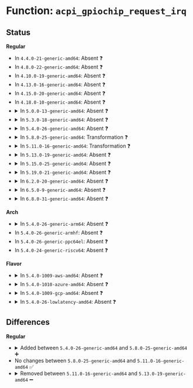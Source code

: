 # Function: <code>acpi_gpiochip_request_irq</code>

## Status
<b>Regular</b>
<ul>
<li>
In <code>4.4.0-21-generic-amd64</code>: Absent ❓
</li>
<li>
In <code>4.8.0-22-generic-amd64</code>: Absent ❓
</li>
<li>
In <code>4.10.0-19-generic-amd64</code>: Absent ❓
</li>
<li>
In <code>4.13.0-16-generic-amd64</code>: Absent ❓
</li>
<li>
In <code>4.15.0-20-generic-amd64</code>: Absent ❓
</li>
<li>
In <code>4.18.0-10-generic-amd64</code>: Absent ❓
</li>
<li>
<details>
<summary>In <code>5.0.0-13-generic-amd64</code>: Absent ❓</summary>

```json
{
  "name": "acpi_gpiochip_request_irq",
  "collision_type": "Unique Static",
  "inline_type": "Selective",
  "funcs": [
    {
      "addr": 18446744071584232464,
      "name": "acpi_gpiochip_request_irq",
      "external": false,
      "loc": "drivers/gpio/gpiolib-acpi.c:153",
      "file": "drivers/gpio/gpiolib-acpi.c",
      "inline": "not declared, inlined",
      "caller_inline": [],
      "caller_func": [
        "drivers/gpio/gpiolib-acpi.c:acpi_gpio_handle_deferred_request_irqs",
        "drivers/gpio/gpiolib-acpi.c:acpi_gpiochip_request_interrupts"
      ]
    }
  ],
  "symbols": [
    {
      "addr": 18446744071584232464,
      "name": "acpi_gpiochip_request_irq.isra.7",
      "section": ".text",
      "bind": "STB_LOCAL",
      "size": 160
    }
  ]
}
```
</details>
</li>
<li>
<details>
<summary>In <code>5.3.0-18-generic-amd64</code>: Absent ❓</summary>

```json
{
  "name": "acpi_gpiochip_request_irq",
  "collision_type": "Unique Static",
  "inline_type": "Selective",
  "funcs": [
    {
      "addr": 0,
      "name": "acpi_gpiochip_request_irq",
      "external": false,
      "loc": "drivers/gpio/gpiolib-acpi.c:159",
      "file": "drivers/gpio/gpiolib-acpi.c",
      "inline": "not declared, inlined",
      "caller_inline": [],
      "caller_func": [
        "drivers/gpio/gpiolib-acpi.c:acpi_gpio_handle_deferred_request_irqs",
        "drivers/gpio/gpiolib-acpi.c:acpi_gpiochip_request_interrupts"
      ]
    }
  ],
  "symbols": [
    {
      "addr": 18446744071584422080,
      "name": "acpi_gpiochip_request_irq.isra.0",
      "section": ".text",
      "bind": "STB_LOCAL",
      "size": 162
    },
    {
      "addr": 18446744071584426844,
      "name": "acpi_gpiochip_request_irq.isra.0.cold",
      "section": ".text",
      "bind": "STB_LOCAL",
      "size": 29
    }
  ]
}
```
</details>
</li>
<li>
<details>
<summary>In <code>5.4.0-26-generic-amd64</code>: Absent ❓</summary>

```json
{
  "name": "acpi_gpiochip_request_irq",
  "collision_type": "Unique Static",
  "inline_type": "Selective",
  "funcs": [
    {
      "addr": 0,
      "name": "acpi_gpiochip_request_irq",
      "external": false,
      "loc": "drivers/gpio/gpiolib-acpi.c:171",
      "file": "drivers/gpio/gpiolib-acpi.c",
      "inline": "not declared, inlined",
      "caller_inline": [],
      "caller_func": [
        "drivers/gpio/gpiolib-acpi.c:acpi_gpio_handle_deferred_request_irqs",
        "drivers/gpio/gpiolib-acpi.c:acpi_gpiochip_request_interrupts"
      ]
    }
  ],
  "symbols": [
    {
      "addr": 18446744071584558912,
      "name": "acpi_gpiochip_request_irq.isra.0",
      "section": ".text",
      "bind": "STB_LOCAL",
      "size": 162
    },
    {
      "addr": 18446744071584563551,
      "name": "acpi_gpiochip_request_irq.isra.0.cold",
      "section": ".text",
      "bind": "STB_LOCAL",
      "size": 29
    }
  ]
}
```
</details>
</li>
<li>
<details>
<summary>In <code>5.8.0-25-generic-amd64</code>: Transformation ❓</summary>

```c
void acpi_gpiochip_request_irq(struct acpi_gpio_chip * acpi_gpio, struct acpi_gpio_event * event)
```

```json
{
  "name": "acpi_gpiochip_request_irq",
  "collision_type": "Unique Static",
  "inline_type": "No",
  "funcs": [
    {
      "addr": 0,
      "name": "acpi_gpiochip_request_irq",
      "external": false,
      "loc": "drivers/gpio/gpiolib-acpi.c:171",
      "file": "drivers/gpio/gpiolib-acpi.c",
      "inline": "seen, unknown",
      "caller_inline": [],
      "caller_func": [
        "drivers/gpio/gpiolib-acpi.c:acpi_gpiochip_request_interrupts"
      ]
    }
  ],
  "symbols": [
    {
      "addr": 18446744071585229600,
      "name": "acpi_gpiochip_request_irq",
      "section": ".text",
      "bind": "STB_LOCAL",
      "size": 162
    },
    {
      "addr": 18446744071585236462,
      "name": "acpi_gpiochip_request_irq.cold",
      "section": ".text",
      "bind": "STB_LOCAL",
      "size": 30
    }
  ]
}
```
</details>
</li>
<li>
<details>
<summary>In <code>5.11.0-16-generic-amd64</code>: Transformation ❓</summary>

```c
void acpi_gpiochip_request_irq(struct acpi_gpio_chip * acpi_gpio, struct acpi_gpio_event * event)
```

```json
{
  "name": "acpi_gpiochip_request_irq",
  "collision_type": "Unique Static",
  "inline_type": "No",
  "funcs": [
    {
      "addr": 0,
      "name": "acpi_gpiochip_request_irq",
      "external": false,
      "loc": "drivers/gpio/gpiolib-acpi.c:171",
      "file": "drivers/gpio/gpiolib-acpi.c",
      "inline": "seen, unknown",
      "caller_inline": [],
      "caller_func": [
        "drivers/gpio/gpiolib-acpi.c:acpi_gpiochip_request_interrupts"
      ]
    }
  ],
  "symbols": [
    {
      "addr": 18446744071585387600,
      "name": "acpi_gpiochip_request_irq",
      "section": ".text",
      "bind": "STB_LOCAL",
      "size": 165
    },
    {
      "addr": 18446744071591389390,
      "name": "acpi_gpiochip_request_irq.cold",
      "section": ".text",
      "bind": "STB_LOCAL",
      "size": 30
    }
  ]
}
```
</details>
</li>
<li>
<details>
<summary>In <code>5.13.0-19-generic-amd64</code>: Absent ❓</summary>

```json
{
  "name": "acpi_gpiochip_request_irq",
  "collision_type": "Unique Static",
  "inline_type": "Full",
  "funcs": [
    {
      "addr": 18446744071585271792,
      "name": "acpi_gpiochip_request_irq",
      "external": false,
      "loc": "drivers/gpio/gpiolib-acpi.c:171",
      "file": "drivers/gpio/gpiolib-acpi.c",
      "inline": "not declared, inlined",
      "caller_inline": [
        "drivers/gpio/gpiolib-acpi.c:acpi_gpiochip_request_irqs"
      ],
      "caller_func": []
    }
  ],
  "symbols": []
}
```
</details>
</li>
<li>
<details>
<summary>In <code>5.15.0-25-generic-amd64</code>: Absent ❓</summary>

```json
{
  "name": "acpi_gpiochip_request_irq",
  "collision_type": "Unique Static",
  "inline_type": "Full",
  "funcs": [
    {
      "addr": 18446744071585728182,
      "name": "acpi_gpiochip_request_irq",
      "external": false,
      "loc": "drivers/gpio/gpiolib-acpi.c:222",
      "file": "drivers/gpio/gpiolib-acpi.c",
      "inline": "not declared, inlined",
      "caller_inline": [
        "drivers/gpio/gpiolib-acpi.c:acpi_gpiochip_request_irqs"
      ],
      "caller_func": []
    }
  ],
  "symbols": []
}
```
</details>
</li>
<li>
<details>
<summary>In <code>5.19.0-21-generic-amd64</code>: Absent ❓</summary>

```json
{
  "name": "acpi_gpiochip_request_irq",
  "collision_type": "Unique Static",
  "inline_type": "Full",
  "funcs": [
    {
      "addr": 18446744071586907014,
      "name": "acpi_gpiochip_request_irq",
      "external": false,
      "loc": "drivers/gpio/gpiolib-acpi.c:219",
      "file": "drivers/gpio/gpiolib-acpi.c",
      "inline": "not declared, inlined",
      "caller_inline": [
        "drivers/gpio/gpiolib-acpi.c:acpi_gpiochip_request_irqs"
      ],
      "caller_func": []
    }
  ],
  "symbols": []
}
```
</details>
</li>
<li>
<details>
<summary>In <code>6.2.0-20-generic-amd64</code>: Absent ❓</summary>

```json
{
  "name": "acpi_gpiochip_request_irq",
  "collision_type": "Unique Static",
  "inline_type": "Selective",
  "funcs": [
    {
      "addr": 0,
      "name": "acpi_gpiochip_request_irq",
      "external": false,
      "loc": "drivers/gpio/gpiolib-acpi.c:250",
      "file": "drivers/gpio/gpiolib-acpi.c",
      "inline": "not declared, inlined",
      "caller_inline": [],
      "caller_func": [
        "drivers/gpio/gpiolib-acpi.c:acpi_gpio_handle_deferred_request_irqs",
        "drivers/gpio/gpiolib-acpi.c:acpi_gpiochip_request_interrupts"
      ]
    }
  ],
  "symbols": [
    {
      "addr": 18446744071588060688,
      "name": "acpi_gpiochip_request_irq.isra.0",
      "section": ".text",
      "bind": "STB_LOCAL",
      "size": 230
    },
    {
      "addr": 18446744071596206284,
      "name": "acpi_gpiochip_request_irq.isra.0.cold",
      "section": ".text",
      "bind": "STB_LOCAL",
      "size": 21
    }
  ]
}
```
</details>
</li>
<li>
<details>
<summary>In <code>6.5.0-9-generic-amd64</code>: Absent ❓</summary>

```json
{
  "name": "acpi_gpiochip_request_irq",
  "collision_type": "Unique Static",
  "inline_type": "Selective",
  "funcs": [
    {
      "addr": 0,
      "name": "acpi_gpiochip_request_irq",
      "external": false,
      "loc": "drivers/gpio/gpiolib-acpi.c:252",
      "file": "drivers/gpio/gpiolib-acpi.c",
      "inline": "not declared, inlined",
      "caller_inline": [],
      "caller_func": [
        "drivers/gpio/gpiolib-acpi.c:acpi_gpio_handle_deferred_request_irqs",
        "drivers/gpio/gpiolib-acpi.c:acpi_gpiochip_request_interrupts"
      ]
    }
  ],
  "symbols": [
    {
      "addr": 18446744071588335264,
      "name": "acpi_gpiochip_request_irq.isra.0",
      "section": ".text",
      "bind": "STB_LOCAL",
      "size": 230
    },
    {
      "addr": 18446744071596731338,
      "name": "acpi_gpiochip_request_irq.isra.0.cold",
      "section": ".text",
      "bind": "STB_LOCAL",
      "size": 21
    }
  ]
}
```
</details>
</li>
<li>
<details>
<summary>In <code>6.8.0-31-generic-amd64</code>: Absent ❓</summary>

```json
{
  "name": "acpi_gpiochip_request_irq",
  "collision_type": "Unique Static",
  "inline_type": "Selective",
  "funcs": [
    {
      "addr": 0,
      "name": "acpi_gpiochip_request_irq",
      "external": false,
      "loc": "drivers/gpio/gpiolib-acpi.c:228",
      "file": "drivers/gpio/gpiolib-acpi.c",
      "inline": "not declared, inlined",
      "caller_inline": [],
      "caller_func": [
        "drivers/gpio/gpiolib-acpi.c:acpi_gpio_handle_deferred_request_irqs",
        "drivers/gpio/gpiolib-acpi.c:acpi_gpiochip_request_interrupts"
      ]
    }
  ],
  "symbols": [
    {
      "addr": 18446744071588629408,
      "name": "acpi_gpiochip_request_irq.isra.0",
      "section": ".text",
      "bind": "STB_LOCAL",
      "size": 230
    },
    {
      "addr": 18446744071597639686,
      "name": "acpi_gpiochip_request_irq.isra.0.cold",
      "section": ".text",
      "bind": "STB_LOCAL",
      "size": 21
    }
  ]
}
```
</details>
</li>
</ul>
<b>Arch</b>
<ul>
<li>
<details>
<summary>In <code>5.4.0-26-generic-arm64</code>: Absent ❓</summary>

```json
{
  "name": "acpi_gpiochip_request_irq",
  "collision_type": "Unique Static",
  "inline_type": "Selective",
  "funcs": [
    {
      "addr": 18446603336496754064,
      "name": "acpi_gpiochip_request_irq",
      "external": false,
      "loc": "drivers/gpio/gpiolib-acpi.c:171",
      "file": "drivers/gpio/gpiolib-acpi.c",
      "inline": "not declared, inlined",
      "caller_inline": [],
      "caller_func": [
        "drivers/gpio/gpiolib-acpi.c:acpi_gpio_handle_deferred_request_irqs",
        "drivers/gpio/gpiolib-acpi.c:acpi_gpiochip_request_interrupts"
      ]
    }
  ],
  "symbols": [
    {
      "addr": 18446603336496754064,
      "name": "acpi_gpiochip_request_irq.isra.0",
      "section": ".text",
      "bind": "STB_LOCAL",
      "size": 220
    }
  ]
}
```
</details>
</li>
<li>
In <code>5.4.0-26-generic-armhf</code>: Absent ❓
</li>
<li>
In <code>5.4.0-26-generic-ppc64el</code>: Absent ❓
</li>
<li>
In <code>5.4.0-24-generic-riscv64</code>: Absent ❓
</li>
</ul>
<b>Flavor</b>
<ul>
<li>
<details>
<summary>In <code>5.4.0-1009-aws-amd64</code>: Absent ❓</summary>

```json
{
  "name": "acpi_gpiochip_request_irq",
  "collision_type": "Unique Static",
  "inline_type": "Selective",
  "funcs": [
    {
      "addr": 0,
      "name": "acpi_gpiochip_request_irq",
      "external": false,
      "loc": "drivers/gpio/gpiolib-acpi.c:171",
      "file": "drivers/gpio/gpiolib-acpi.c",
      "inline": "not declared, inlined",
      "caller_inline": [],
      "caller_func": [
        "drivers/gpio/gpiolib-acpi.c:acpi_gpio_handle_deferred_request_irqs",
        "drivers/gpio/gpiolib-acpi.c:acpi_gpiochip_request_interrupts"
      ]
    }
  ],
  "symbols": [
    {
      "addr": 18446744071584515840,
      "name": "acpi_gpiochip_request_irq.isra.0",
      "section": ".text",
      "bind": "STB_LOCAL",
      "size": 162
    },
    {
      "addr": 18446744071584520479,
      "name": "acpi_gpiochip_request_irq.isra.0.cold",
      "section": ".text",
      "bind": "STB_LOCAL",
      "size": 29
    }
  ]
}
```
</details>
</li>
<li>
<details>
<summary>In <code>5.4.0-1010-azure-amd64</code>: Absent ❓</summary>

```json
{
  "name": "acpi_gpiochip_request_irq",
  "collision_type": "Unique Static",
  "inline_type": "Selective",
  "funcs": [
    {
      "addr": 0,
      "name": "acpi_gpiochip_request_irq",
      "external": false,
      "loc": "drivers/gpio/gpiolib-acpi.c:171",
      "file": "drivers/gpio/gpiolib-acpi.c",
      "inline": "not declared, inlined",
      "caller_inline": [],
      "caller_func": [
        "drivers/gpio/gpiolib-acpi.c:acpi_gpio_handle_deferred_request_irqs",
        "drivers/gpio/gpiolib-acpi.c:acpi_gpiochip_request_interrupts"
      ]
    }
  ],
  "symbols": [
    {
      "addr": 18446744071584453968,
      "name": "acpi_gpiochip_request_irq.isra.0",
      "section": ".text",
      "bind": "STB_LOCAL",
      "size": 162
    },
    {
      "addr": 18446744071584458607,
      "name": "acpi_gpiochip_request_irq.isra.0.cold",
      "section": ".text",
      "bind": "STB_LOCAL",
      "size": 29
    }
  ]
}
```
</details>
</li>
<li>
<details>
<summary>In <code>5.4.0-1009-gcp-amd64</code>: Absent ❓</summary>

```json
{
  "name": "acpi_gpiochip_request_irq",
  "collision_type": "Unique Static",
  "inline_type": "Selective",
  "funcs": [
    {
      "addr": 0,
      "name": "acpi_gpiochip_request_irq",
      "external": false,
      "loc": "drivers/gpio/gpiolib-acpi.c:171",
      "file": "drivers/gpio/gpiolib-acpi.c",
      "inline": "not declared, inlined",
      "caller_inline": [],
      "caller_func": [
        "drivers/gpio/gpiolib-acpi.c:acpi_gpio_handle_deferred_request_irqs",
        "drivers/gpio/gpiolib-acpi.c:acpi_gpiochip_request_interrupts"
      ]
    }
  ],
  "symbols": [
    {
      "addr": 18446744071584510576,
      "name": "acpi_gpiochip_request_irq.isra.0",
      "section": ".text",
      "bind": "STB_LOCAL",
      "size": 162
    },
    {
      "addr": 18446744071584515215,
      "name": "acpi_gpiochip_request_irq.isra.0.cold",
      "section": ".text",
      "bind": "STB_LOCAL",
      "size": 29
    }
  ]
}
```
</details>
</li>
<li>
<details>
<summary>In <code>5.4.0-26-lowlatency-amd64</code>: Absent ❓</summary>

```json
{
  "name": "acpi_gpiochip_request_irq",
  "collision_type": "Unique Static",
  "inline_type": "Selective",
  "funcs": [
    {
      "addr": 0,
      "name": "acpi_gpiochip_request_irq",
      "external": false,
      "loc": "drivers/gpio/gpiolib-acpi.c:171",
      "file": "drivers/gpio/gpiolib-acpi.c",
      "inline": "not declared, inlined",
      "caller_inline": [],
      "caller_func": [
        "drivers/gpio/gpiolib-acpi.c:acpi_gpio_handle_deferred_request_irqs",
        "drivers/gpio/gpiolib-acpi.c:acpi_gpiochip_request_interrupts"
      ]
    }
  ],
  "symbols": [
    {
      "addr": 18446744071584616848,
      "name": "acpi_gpiochip_request_irq.isra.0",
      "section": ".text",
      "bind": "STB_LOCAL",
      "size": 162
    },
    {
      "addr": 18446744071584621487,
      "name": "acpi_gpiochip_request_irq.isra.0.cold",
      "section": ".text",
      "bind": "STB_LOCAL",
      "size": 29
    }
  ]
}
```
</details>
</li>
</ul>

## Differences
<b>Regular</b>
<ul>
<li>
<details>
<summary>Added between <code>5.4.0-26-generic-amd64</code> and <code>5.8.0-25-generic-amd64</code> ➕</summary>

```c
void acpi_gpiochip_request_irq(struct acpi_gpio_chip * acpi_gpio, struct acpi_gpio_event * event)
```
</details>
</li>
<li>
No changes between <code>5.8.0-25-generic-amd64</code> and <code>5.11.0-16-generic-amd64</code> ✅
</li>
<li>
<details>
<summary>Removed between <code>5.11.0-16-generic-amd64</code> and <code>5.13.0-19-generic-amd64</code> ➖</summary>

```c
void acpi_gpiochip_request_irq(struct acpi_gpio_chip * acpi_gpio, struct acpi_gpio_event * event)
```
</details>
</li>
</ul>
